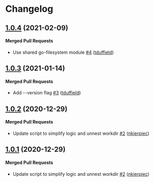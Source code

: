 # Changelog

<!-- latest_release 1.0.4 -->
## [1.0.4](https://github.com/chef/file-mod/tree/1.0.4) (2021-02-09)

#### Merged Pull Requests
- Use shared go-filesystem module [#4](https://github.com/chef/file-mod/pull/4) ([tduffield](https://github.com/tduffield))
<!-- latest_release -->

## [1.0.3](https://github.com/chef/file-mod/tree/1.0.3) (2021-01-14)

#### Merged Pull Requests
- Add --version flag [#3](https://github.com/chef/file-mod/pull/3) ([tduffield](https://github.com/tduffield))

## [1.0.2](https://github.com/chef/file-mod/tree/1.0.2) (2020-12-29)

#### Merged Pull Requests
- Update script to simplify logic and unnest workdir  [#2](https://github.com/chef/file-mod/pull/2) ([nkierpiec](https://github.com/nkierpiec))

## [1.0.1](https://github.com/chef/file-mod/tree/1.0.1) (2020-12-29)

#### Merged Pull Requests
- Update script to simplify logic and unnest workdir  [#2](https://github.com/chef/file-mod/pull/2) ([nkierpiec](https://github.com/nkierpiec))